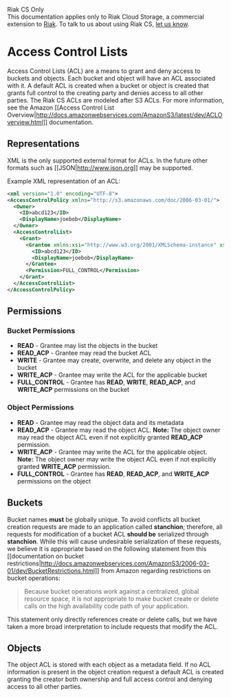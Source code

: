 <div class="info"><div class="title">Riak CS Only</div>This documentation applies only to Riak Cloud Storage, a commercial extension to <a href="http://wiki.basho.com/Riak.html">Riak</a>. To talk to us about using Riak CS, <a href="http://info.basho.com/Wiki_Contact_RiakCS.html" target="_blank">let us know</a>.</div>

# Access Control Lists
Access Control Lists (ACL) are a means to grant and deny access to buckets and objects. Each bucket and object will have an ACL associated with it. A default ACL is created when a bucket or object is created that grants full control to the creating party and denies access to all other parties. The Riak CS ACLs are modeled after S3 ACLs. For more information, see the Amazon  [[Access Control List Overview|http://docs.amazonwebservices.com/AmazonS3/latest/dev/ACLOverview.html]] documentation.

## Representations
XML is the only supported external format for ACLs. In the future other formats such as [[JSON|http://www.json.org]] may be supported.

Example XML representation of an ACL:

```xml
<xml version="1.0" encoding="UTF-8">
<AccessControlPolicy xmlns="http://s3.amazonaws.com/doc/2006-03-01/">
  <Owner>
    <ID>abcd123</ID>
    <DisplayName>joebob</DisplayName>
  </Owner>
  <AccessControlList>
    <Grant>
      <Grantee xmlns:xsi="http://www.w3.org/2001/XMLSchema-instance" xsi:type="Canonical User">
        <ID>abcd123</ID>
        <DisplayName>joebob</DisplayName>
      </Grantee>
      <Permission>FULL_CONTROL</Permission>
    </Grant>
  </AccessControlList>
</AccessControlPolicy>
```

## Permissions

### Bucket Permissions
* **READ** - Grantee may list the objects in the bucket
* **READ_ACP** - Grantee may read the bucket ACL
* **WRITE** - Grantee may create, overwrite, and delete any object in the bucket
* **WRITE_ACP** - Grantee may write the ACL for the applicable bucket
* **FULL_CONTROL** - Grantee has **READ**, **WRITE**, **READ_ACP**, and **WRITE_ACP** permissions on the bucket

### Object Permissions
* **READ** - Grantee may read the object data and its metadata
* **READ_ACP** - Grantee may read the object ACL.  **Note:** The object owner may read the object ACL even if not explicitly granted  **READ_ACP** permission.
* **WRITE_ACP** - Grantee may write the ACL for the applicable object.  **Note:** The object owner may write the object ACL even if not explicitly granted  **WRITE_ACP** permission.
* **FULL_CONTROL** - Grantee has  **READ**,  **READ_ACP**, and  **WRITE_ACP** permissions on the object

## Buckets
Bucket names **must** be globally unique. To avoid conflicts all bucket creation requests are made to an application called **stanchion**; therefore, all requests for modification of a bucket ACL **should be** serialized through **stanchion**. While this will cause undesirable serialization of these requests, we believe it is appropriate based on the following statement from this [[documentation on bucket restrictions|http://docs.amazonwebservices.com/AmazonS3/2006-03-01/dev/BucketRestrictions.html]] from Amazon regarding restrictions on bucket operations:

<blockquote>Because bucket operations work against a centralized, global resource space, it is not appropriate to make bucket create or delete calls on the high availability code path of your application.</blockquote>

This statement only directly references create or delete calls, but we have taken a more broad interpretation to include requests that modify the ACL.

## Objects
The object ACL is stored with each object as a metadata field. If no ACL information is present in the object creation request a default ACL is created granting the creator both ownership and full access control and denying access to all other parties.